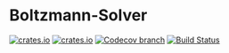 # Boltzmann-Solver

[![crates.io](https://img.shields.io/crates/v/hep-boltmzann-solver.svg)](https://crates.io/crates/hep-boltzmann-solver)
[![crates.io](https://img.shields.io/crates/d/hep-boltmzann-solver.svg)](https://crates.io/crates/hep-boltmzann-solver)
[![Codecov branch](https://img.shields.io/codecov/c/github/hep-rs/boltzmann-solver/master)](https://codecov.io/gh/hep-rs/boltzmann-solver)
[![Build Status](https://img.shields.io/github/workflow/status/hep-rs/boltzmann-solver/Rust/master.svg)](https://github.com/hep-rs/boltzmann-solver/actions)
